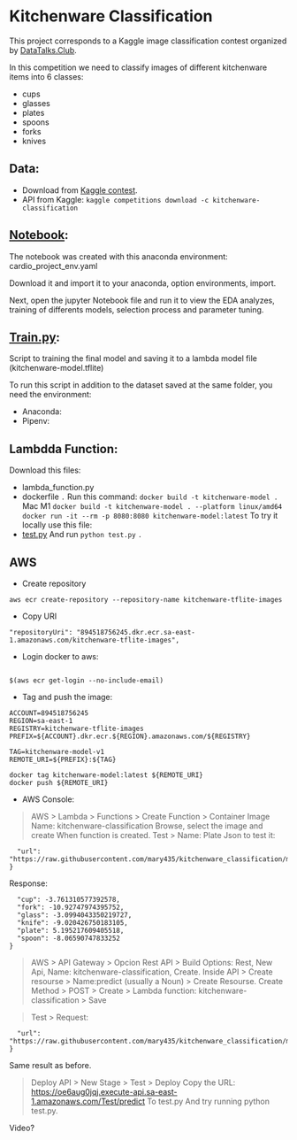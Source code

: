 # Kitchenware Classification

This project corresponds to a Kaggle image classification contest organized by [DataTalks.Club](https://www.kaggle.com/competitions/kitchenware-classification/overview).

In this competition we need to classify images of different kitchenware items into 6 classes:

* cups
* glasses
* plates
* spoons
* forks
* knives

## Data: 
 * Download from [Kaggle contest](https://www.kaggle.com/competitions/kitchenware-classification/data).
 * API from Kaggle:  ```kaggle competitions download -c kitchenware-classification```
 
## [Notebook](notebook.):
The notebook was created with this anaconda environment: cardio_project_env.yaml

Download it and import it to your anaconda, option environments, import.

Next, open the jupyter Notebook file and run it to view the EDA analyzes, training of differents models, selection process and parameter tuning.

## [Train.py](train.py):

Script to training the final model and saving it to a lambda model file (kitchenware-model.tflite)

To run this script in addition to the dataset saved at the same folder, you need the environment:
* Anaconda:
* Pipenv:

## Lambdda Function:
Download this files:
* lambda_function.py
* dockerfile
```.```
Run this command: ```docker build -t kitchenware-model .```
Mac M1 ```docker build -t kitchenware-model . --platform linux/amd64```
```docker run -it --rm -p 8080:8080 kitchenware-model:latest```
To try it locally use this file: 
* [test.py](test.py) And run ```python test.py```
```.```

## AWS 
* Create repository
```pip install awscli
aws ecr create-repository --repository-name kitchenware-tflite-images
```
* Copy URI

```"repositoryUri": "894518756245.dkr.ecr.sa-east-1.amazonaws.com/kitchenware-tflite-images",```

* Login docker to aws:
```aws ecr get-login --no-include-email | sed 's/[0-9a-zA-Z=]\{20,\}PASSWORD/g'

$(aws ecr get-login --no-include-email)
```
* Tag and push the image:
```
ACCOUNT=894518756245
REGION=sa-east-1
REGISTRY=kitchenware-tflite-images
PREFIX=${ACCOUNT}.dkr.ecr.${REGION}.amazonaws.com/${REGISTRY}

TAG=kitchenware-model-v1
REMOTE_URI=${PREFIX}:${TAG}

docker tag kitchenware-model:latest ${REMOTE_URI}
docker push ${REMOTE_URI}

```
* AWS Console:
> AWS > Lambda > Functions > Create Function > Container Image
Name: kitchenware-classification
Browse, select the image and create
> When function is created.
Test > Name: Plate 
Json to test it:
```{
  "url": "https://raw.githubusercontent.com/mary435/kitchenware_classification/main/images/6172.jpg"
}
```
Response: 
```{
  "cup": -3.761310577392578,
  "fork": -10.92747974395752,
  "glass": -3.0994043350219727,
  "knife": -9.020426750183105,
  "plate": 5.195217609405518,
  "spoon": -8.06590747833252
}
```
> AWS > API Gateway > Opcion Rest API > Build
> Options: Rest, New Api, Name: kitchenware-classification, Create.
> Inside API > Create resourse > Name:predict (usually a Noun) > Create Resourse.
> Create Method > POST > Create > Lambda function: kitchenware-classification > Save

>Test > Request:
```{
  "url": "https://raw.githubusercontent.com/mary435/kitchenware_classification/main/images/6172.jpg"
}
```
Same result as before.

>Deploy API > New Stage > Test > Deploy
>Copy the URL: https://oe6aug0jqj.execute-api.sa-east-1.amazonaws.com/Test/predict
To test.py
And try running python test.py.

Video?






